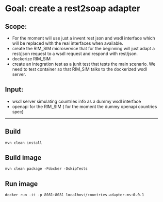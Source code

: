 # Goal: create a rest2soap adapter

## Scope:
- For the moment will use just a invent rest json and wsdl interface which will be replaced with the real interfaces when available.
- create the RIM_SIM microservice that for the beginning will just adapt a rest/json request to a wsdl request and respond with rest/json.
- dockerize RIM_SIM
- create an integration test as a junit test that tests the main scenario.
  We need to  test container so that RIM_SIM  talks to the dockerized wsdl server.

## Input:
- wsdl server simulating  countries info as a dummy wsdl interface
- openapi for the RIM_SIM ( for the moment the dummy openapi countries spec)

---
## Build
`mvn clean install`

## Build image
`mvn clean package -Pdocker -DskipTests`

## Run image
`docker run -it -p 8081:8081 localhost/countries-adapter-ms:0.0.1`